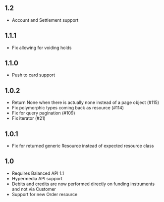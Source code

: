 ## 1.2

* Account and Settlement support

## 1.1.1

* Fix allowing for voiding holds

## 1.1.0

* Push to card support

## 1.0.2

* Return None when there is actually none instead of a page object (#115)
* Fix polymorphic types coming back as resource (#114)
* Fix for query pagination (#109)
* Fix iterator (#21)


## 1.0.1

* Fix for returned generic Resource instead of expected resource class


## 1.0

* Requires Balanced API 1.1
* Hypermedia API support
* Debits and credits are now performed directly on funding instruments and not via Customer
* Support for new Order resource